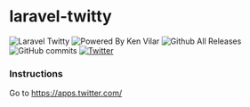 # laravel-twitty
![Laravel Twitty](https://img.shields.io/badge/laravel-twitty-blue.svg) 
![Powered By Ken Vilar](https://img.shields.io/badge/Powered%20by-Ken%20Vilar-blue.svg) 
![Github All Releases](https://img.shields.io/github/downloads/kenvilar/laravel-twitty/total.svg?style=flat-square) 
![GitHub commits](https://img.shields.io/github/commits-since/kenvilar/laravel-twitty/1.0.0.svg) 
[![Twitter](https://img.shields.io/twitter/url/https/github.com/kenvilar/laravel-twitty/.svg?style=social)](https://twitter.com/intent/tweet?text=Wow:&url=https%3A%2F%2Fgithub.com%2Fkenvilar%2Flaravel-twitty%2F) 

### Instructions
Go to https://apps.twitter.com/
